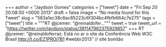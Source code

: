 
+++
author = "Jaydson Gomes"
categories = ["tweet"]
date = "Fri Sep 20 20:08:50 +0000 2013"
draft = false
image = "No media found for this Tweet"
slug = "583a1ec38c8ac85223c6f304bc4fbfb664c7e275"
tags = ["tweet"]
title = """RT @jcemer: “@reinaldofer..."""
tweet = true
tweet_url = "https://twitter.com/jaydson/status/381147962375929857"
+++
RT @jcemer: “@reinaldoferraz: Está no ar o site da Conferência Web W3C Brasil http://t.co/EZ1PROj7B1 #webbr2013” // site bonitão
